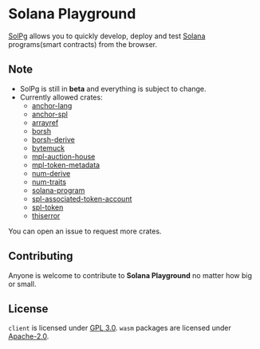 # Solana Playground

[SolPg](https://beta.solpg.io) allows you to quickly develop, deploy and test [Solana](https://docs.solana.com/introduction) programs(smart contracts) from the browser.

## Note

- SolPg is still in **beta** and everything is subject to change.
- Currently allowed crates:
  - [anchor-lang](https://docs.rs/anchor-lang/0.24.2/anchor_lang/)
  - [anchor-spl](https://docs.rs/anchor-spl/0.24.2/anchor_spl/)
  - [arrayref](https://docs.rs/arrayref/0.3.6/arrayref/)
  - [borsh](https://docs.rs/borsh/0.9.3/borsh/)
  - [borsh-derive](https://docs.rs/borsh-derive/0.9.3/borsh_derive/)
  - [bytemuck](https://docs.rs/bytemuck/1.9.1/bytemuck/)
  - [mpl-auction-house](https://docs.rs/mpl-auction-house/1.1.6/mpl_auction_house/)
  - [mpl-token-metadata](https://docs.rs/mpl-token-metadata/1.2.7/mpl_token_metadata/)
  - [num-derive](https://docs.rs/num-derive/0.3.3/num_derive/)
  - [num-traits](https://docs.rs/num-traits/0.2.14/num_traits/)
  - [solana-program](https://docs.rs/solana-program/1.9.18/solana_program/)
  - [spl-associated-token-account](https://docs.rs/spl-associated-token-account/1.0.3/spl_associated_token_account/)
  - [spl-token](https://docs.rs/spl-token/3.2.0/spl_token/)
  - [thiserror](https://docs.rs/thiserror/1.0.30/thiserror/)

You can open an issue to request more crates.

## Contributing

Anyone is welcome to contribute to **Solana Playground** no matter how big or small.

## License

`client` is licensed under [GPL 3.0](https://github.com/solana-playground/solana-playground/blob/master/LICENSE-GPL).
`wasm` packages are licensed under [Apache-2.0](https://github.com/solana-playground/solana-playground/blob/master/LICENSE-APACHE).

